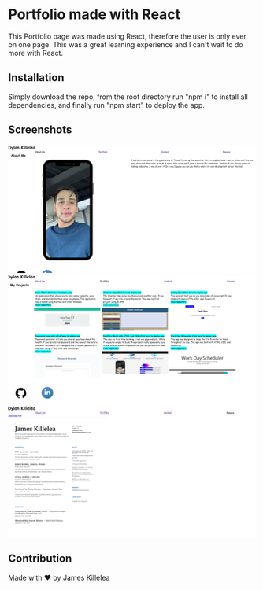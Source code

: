 # Portfolio made with React
This Portfolio page was made using React, therefore the user is only ever on one page. This was a great learning experience and I can't wait to do more with React.

## Installation
Simply download the repo, from the root directory run "npm i" to install all dependencies, and finally run "npm start" to deploy the app.

## Screenshots

![image](./src/assets/1.PNG)
![image](./src/assets/2.PNG)
![image](./src/assets/3.PNG)

## Contribution 
Made with ❤️ by James Killelea